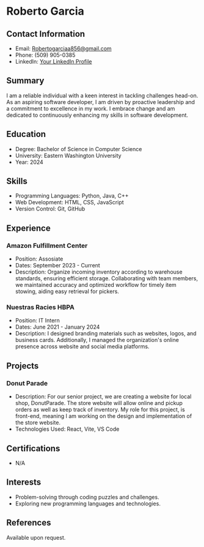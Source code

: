 # Roberto Garcia

## Contact Information
- Email: Robertogarciaa856@gmail.com
- Phone: (509) 905-0385
- LinkedIn: [Your LinkedIn Profile](https://www.linkedin.com/in/roberto-garcia-a63149230/)

## Summary
I am a reliable individual with a keen interest in tackling challenges head-on. As an aspiring software developer, I am driven by proactive leadership and a commitment to excellence in my work. I embrace change and am dedicated to continuously enhancing my skills in software development.
## Education
- Degree: Bachelor of Science in Computer Science
- University: Eastern Washington University
- Year: 2024

## Skills
- Programming Languages: Python, Java, C++
- Web Development: HTML, CSS, JavaScript
- Version Control: Git, GitHub

## Experience
### Amazon Fulfillment Center 
- Position: Assosiate
- Dates: September 2023 - Current
- Description: Organize incoming inventory according to warehouse standards, ensuring efficient storage. Collaborating with team members, we maintained accuracy and optimized workflow for timely item stowing, aiding easy retrieval for pickers.
### Nuestras Racies HBPA
- Position: IT Intern
- Dates: June 2021 - January 2024
- Description: I designed branding materials such as websites, logos, and business cards. Additionally, I managed the organization's online presence across website and social media platforms.

## Projects
### Donut Parade
- Description: For our senior project, we are creating a website for local shop, DonutParade. The store website will allow online and pickup orders as well as keep track of inventory. My role for this project, is front-end, meaning I am working on the design and implementation of the store website.
- Technologies Used: React, Vite, VS Code

## Certifications
- N/A

## Interests
- Problem-solving through coding puzzles and challenges.
- Exploring new programming languages and technologies.

## References
Available upon request.